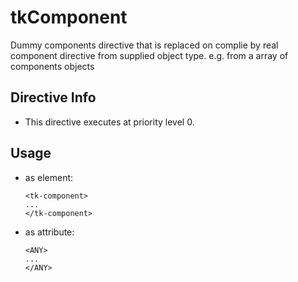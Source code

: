 



# tkComponent








Dummy components directive that is replaced on complie
by real component directive from supplied object type.
e.g. from a array of components objects








## Directive Info


* This directive executes at priority level 0.


## Usage




* as element:

    ```
    <tk-component>
    ...
    </tk-component>
    ```
* as attribute:

    ```
    <ANY>
    ...
    </ANY>
    ```







